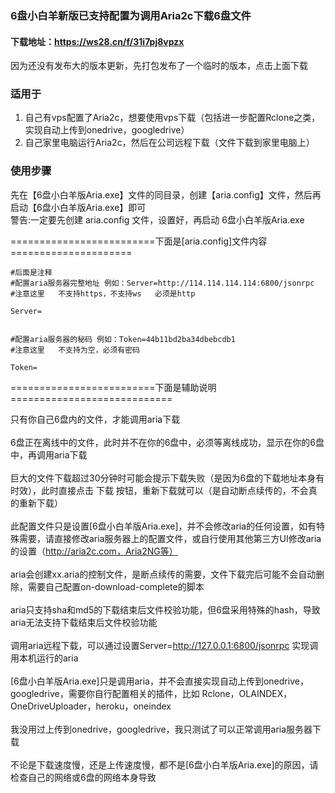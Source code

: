 ### 6盘小白羊新版已支持配置为调用Aria2c下载6盘文件


#### 下载地址：https://ws28.cn/f/31i7pj8vpzx

因为还没有发布大的版本更新，先打包发布了一个临时的版本，点击上面下载

### 适用于

1. 自己有vps配置了Aria2c，想要使用vps下载（包括进一步配置Rclone之类，实现自动上传到onedrive，googledrive）
2. 自己家里电脑运行Aria2c，然后在公司远程下载（文件下载到家里电脑上）

### 使用步骤

先在【6盘小白羊版Aria.exe】文件的同目录，创建【aria.config】文件，然后再启动【6盘小白羊版Aria.exe】即可<br/>
警告:一定要先创建  aria.config  文件，设置好，再启动  6盘小白羊版Aria.exe  

=========================下面是[aria.config]文件内容=====================<br/>
~~~
#后面是注释
#配置aria服务器完整地址 例如：Server=http://114.114.114.114:6800/jsonrpc
#注意这里   不支持https，不支持ws   必须是http

Server=


#配置aria服务器的秘码 例如：Token=44b11bd2ba34dbebcdb1
#注意这里   不支持为空，必须有密码

Token=

~~~



=========================下面是辅助说明============================<br/>

只有你自己6盘内的文件，才能调用aria下载<br/><br/>
6盘正在离线中的文件，此时并不在你的6盘中，必须等离线成功，显示在你的6盘中，再调用aria下载<br/><br/>
巨大的文件下载超过30分钟时可能会提示下载失败（是因为6盘的下载地址本身有时效），此时直接点击  下载  按钮，重新下载就可以（是自动断点续传的，不会真的重新下载）<br/><br/>
此配置文件只是设置[6盘小白羊版Aria.exe]，并不会修改aria的任何设置，如有特殊需要，请直接修改aria服务器上的配置文件，或自行使用其他第三方UI修改aria的设置（http://aria2c.com，Aria2NG等）<br/><br/>
aria会创建xx.aria的控制文件，是断点续传的需要，文件下载完后可能不会自动删除，需要自己配置on-download-complete的脚本<br/><br/>
aria只支持sha和md5的下载结束后文件校验功能，但6盘采用特殊的hash，导致aria无法支持下载结束后文件校验功能<br/><br/>
调用aria远程下载，可以通过设置Server=http://127.0.0.1:6800/jsonrpc 实现调用本机运行的aria<br/><br/>
[6盘小白羊版Aria.exe]只是调用aria，并不会直接实现自动上传到onedrive，googledrive，需要你自行配置相关的插件，比如  Rclone，OLAINDEX，OneDriveUploader，heroku，oneindex<br/><br/>
我没用过上传到onedrive，googledrive，我只测试了可以正常调用aria服务器下载<br/><br/>
不论是下载速度慢，还是上传速度慢，都不是[6盘小白羊版Aria.exe]的原因，请检查自己的网络或6盘的网络本身导致<br/><br/>
